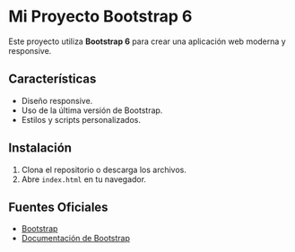 # Mi Proyecto Bootstrap 6

Este proyecto utiliza **Bootstrap 6** para crear una aplicación web moderna y responsive.

## Características

- Diseño responsive.
- Uso de la última versión de Bootstrap.
- Estilos y scripts personalizados.

## Instalación

1. Clona el repositorio o descarga los archivos.
2. Abre `index.html` en tu navegador.

## Fuentes Oficiales

- [Bootstrap](https://getbootstrap.com)
- [Documentación de Bootstrap](https://getbootstrap.com/docs/6.0/)
